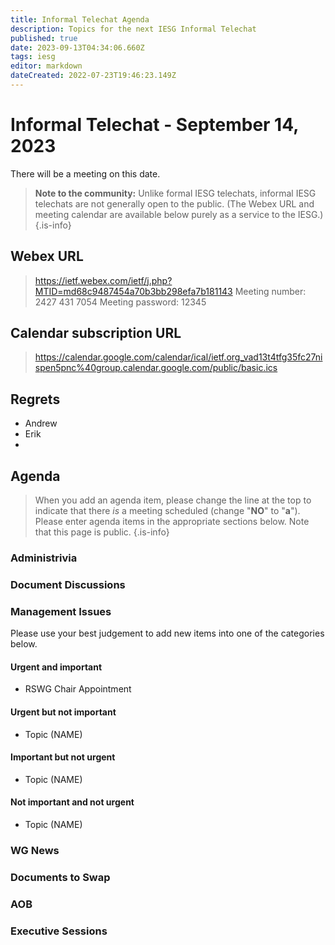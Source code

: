 ```yaml
---
title: Informal Telechat Agenda
description: Topics for the next IESG Informal Telechat
published: true
date: 2023-09-13T04:34:06.660Z
tags: iesg
editor: markdown
dateCreated: 2022-07-23T19:46:23.149Z
---
```


# Informal Telechat - September 14, 2023 

 There will be a meeting on this date.

> **Note to the community:** Unlike formal IESG telechats, informal IESG telechats are not generally open to the public. (The Webex URL and meeting calendar are available below purely as a service to the IESG.)
{.is-info}


## Webex URL

> https://ietf.webex.com/ietf/j.php?MTID=md68c9487454a70b3bb298efa7b181143
Meeting number: 2427 431 7054
Meeting password: 12345 

## Calendar subscription URL

> https://calendar.google.com/calendar/ical/ietf.org_vad13t4tfg35fc27nispen5pnc%40group.calendar.google.com/public/basic.ics


## Regrets
* Andrew
* Erik
* 

## Agenda

> When you add an agenda item, please change the line at the top to indicate that there *is* a meeting scheduled (change "**NO**" to "**a**"). Please enter agenda items in the appropriate sections below.
Note that this page is public.
{.is-info}

### Administrivia

### Document Discussions

### Management Issues

Please use your best judgement to add new items into one of the categories below.

#### Urgent and important

* RSWG Chair Appointment

#### Urgent but not important

* Topic (NAME)

#### Important but not urgent
* Topic (NAME)


#### Not important and not urgent

* Topic (NAME)

### WG News 

### Documents to Swap 

### AOB

### Executive Sessions

